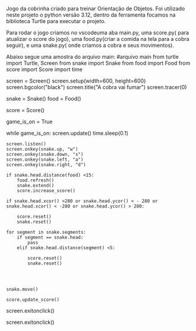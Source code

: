 Jogo da cobrinha criado para treinar Orientação de Objetos. 
Foi utilizado neste projeto o python versão 3.12, dentro da ferramenta focamos na biblioteca Turtle para executar o projeto.

Para rodar o jogo criamos no vscodeuma aba main.py, uma score.py( para atualizar o score do jogo), uma food.py(criar a comida na tela para  a cobra seguir), e uma snake.py( onde criamos a cobra e seus movimentos).


Abaixo segue uma amostra do arquivo main:
#arquivo main
from turtle import Turtle, Screen
from snake import Snake
from food import Food
from score import Score
import time


screen = Screen()
screen.setup(width=600, height=600)
screen.bgcolor("black")
screen.title("A cobra vai fumar")
screen.tracer(0)

snake = Snake()
food = Food()

score = Score()


game_is_on = True

while game_is_on:
    screen.update()
    time.sleep(0.1)
    
    screen.listen()
    screen.onkey(snake.up, "w")
    screen.onkey(snake.down, "s")
    screen.onkey(snake.left, "a")
    screen.onkey(snake.right, "d")
    
    if snake.head.distance(food) <15:
        food.refresh()
        snake.extend()
        score.increase_score()
        
    if snake.head.xcor() >280 or snake.head.ycor() < - 280 or snake.head.xcor() < -280 or snake.head.ycor() > 280:
        
        score.reset()
        snake.reset()
        
    for segment in snake.segments:
        if segment == snake.head:
            pass
        elif snake.head.distance(segment) <5:
            
            score.reset()
            snake.reset()
            
        

    
    snake.move()
    
    score.update_score()
    
    
    
screen.exitonclick()
    
    
    
screen.exitonclick()
